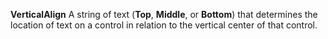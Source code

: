 **VerticalAlign** A string of text (**Top**, **Middle**, or **Bottom**) that determines the location of text on a control in relation to the vertical center of that control.
